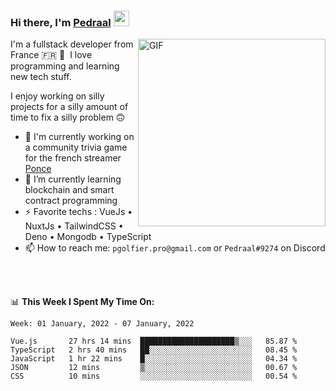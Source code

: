 ### Hi there, I'm <a href="https://pedraal.dev" target="_blank">Pedraal</a> <img src="https://media.giphy.com/media/hvRJCLFzcasrR4ia7z/giphy.gif" width="25px">
<img align="right" alt="GIF" src="https://pedraal.dev/avatar.png" width="300" height="300" />

I'm a fullstack developer from France 🇫🇷 🥖 &nbsp;I love programming and learning new
tech stuff.

I enjoy working on silly projects for a silly amount of time to fix a silly problem 🙃

- 🔭  I'm currently working on a community trivia game for the french streamer <a href="https://twitch.tv/ponce" target="_blank">Ponce</a>
- 🌱 I’m currently learning blockchain and smart contract programming
- ⚡ Favorite techs : VueJs &bull; NuxtJs &bull; TailwindCSS &bull; Deno &bull; Mongodb &bull; TypeScript
- 📫 How to reach me: `pgolfier.pro@gmail.com` or `Pedraal#9274` on Discord

<br>
<br>

📊 **This Week I Spent My Time On:**
<!--START_SECTION:waka-->
```text
Week: 01 January, 2022 - 07 January, 2022

Vue.js       27 hrs 14 mins  █████████████████████▒░░░   85.87 % 
TypeScript   2 hrs 40 mins   ██░░░░░░░░░░░░░░░░░░░░░░░   08.45 % 
JavaScript   1 hr 22 mins    █░░░░░░░░░░░░░░░░░░░░░░░░   04.34 % 
JSON         12 mins         ▒░░░░░░░░░░░░░░░░░░░░░░░░   00.67 % 
CSS          10 mins         ░░░░░░░░░░░░░░░░░░░░░░░░░   00.54 % 
```
<!--END_SECTION:waka-->
